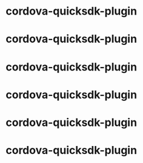 # cordova-quicksdk-plugin
# cordova-quicksdk-plugin
# cordova-quicksdk-plugin
# cordova-quicksdk-plugin
# cordova-quicksdk-plugin
# cordova-quicksdk-plugin
